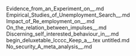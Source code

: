 Evidence_from_an_Experiment_on__.md
Empirical_Studies_of_Unemployment_Search__.md
Impact_of_Re_employment_on__.md
On_the_relation_between_impulses__.md
Discerning_self_interested_behaviour_in__.md
begin_deluxetable_lcccc_Keep_a__.tex
untitled.md
No_security_A_meta_analysis__.md
